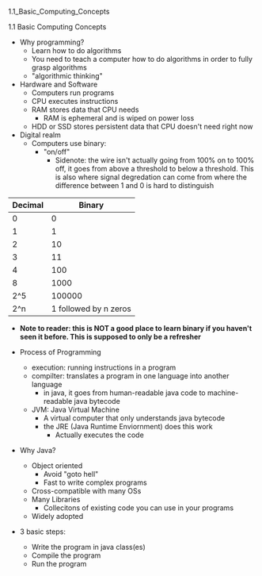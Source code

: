 1.1_Basic_Computing_Concepts

1.1 Basic Computing Concepts

- Why programming?
	- Learn how to do algorithms
	- You need to teach a computer how to do algorithms in order to fully grasp algorithms
	- "algorithmic thinking"
- Hardware and Software
	- Computers run programs
	- CPU executes instructions 
	- RAM stores data that CPU needs
		- RAM is ephemeral and is wiped on power loss 
	- HDD or SSD stores persistent data that CPU doesn't need right now
- Digital realm
	- Computers use binary:
		- "on/off"
			- Sidenote: the wire isn't actually going from 100% on to 100% off, it goes from above a threshold to below a threshold. This is also where signal degredation can come from where the difference between 1 and 0 is hard to distinguish

| Decimal | Binary |
|--------|-------------|
| 0 | 0 |
| 1 | 1 |
| 2 | 10 |
| 3 | 11 |
| 4 | 100 |
| 8 | 1000 |
| 2^5 | 100000 |
| 2^n | 1 followed by n zeros |

- **Note to reader: this is NOT a good place to learn binary if you haven't seen it before. This is supposed to only be a refresher**

- Process of Programming
	- execution: running instructions in a program
	- compilter: translates a program in one language into another language
		- in java, it goes from human-readable java code to machine-readable java bytecode
	- JVM: Java Virtual Machine
		- A virtual computer that only understands java bytecode
		- the JRE (Java Runtime Enviornment) does this work
			- Actually executes the code
- Why Java?
	- Object oriented
		- Avoid "goto hell"
		- Fast to write complex programs
	- Cross-compatible with many OSs
	- Many Libraries
		- Collecitons of existing code you can use in your programs
	- Widely adopted
- 3 basic steps:
	- Write the program in java class(es)
	- Compile the program
	- Run the program
